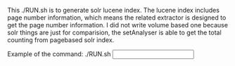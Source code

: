 This ./RUN.sh is to generate solr lucene index. The lucene index includes page number information, which means the related extractor is designed to get the page number information. I did not write volume based one because solr things are just for comparision, the setAnalyser is able to get the total counting from pagebased solr index.

Example of the command: ./RUN.sh <input document path> <output path> 
